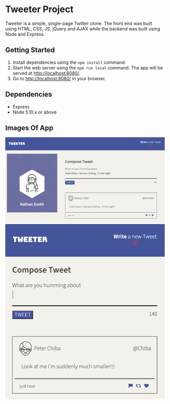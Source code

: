 # Tweeter Project

Tweeter is a simple, single-page Twitter clone. 
The front end was built using HTML, CSS, JS, jQuery and AJAX while the backend was built using Node and Express.

## Getting Started

1. Install dependencies using the `npm install` command.
2. Start the web server using the `npm run local` command. The app will be served at <http://localhost:8080/>.
3. Go to <http://localhost:8080/> in your browser.

## Dependencies

- Express
- Node 5.10.x or above

## Images Of App
!["App interface on a desktop"](https://github.com/nathansmith-ux/tweeter/blob/master/docs/desktop-app.png)
!["App interface on a mobile phone"](https://github.com/nathansmith-ux/tweeter/blob/master/docs/mobile-app.png)
